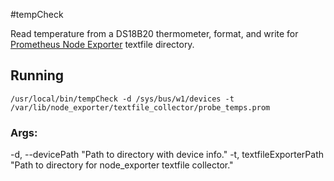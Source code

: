 #tempCheck

Read temperature from a DS18B20 thermometer, format, and write for [Prometheus Node Exporter](https://github.com/prometheus/node_exporter) textfile directory.


## Running

`/usr/local/bin/tempCheck -d /sys/bus/w1/devices -t /var/lib/node_exporter/textfile_collector/probe_temps.prom`

### Args:
-d, --devicePath "Path to directory with device info."
-t, textfileExporterPath "Path to directory for node_exporter textfile collector."
